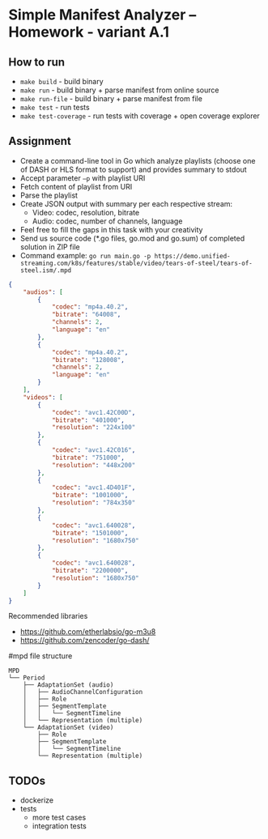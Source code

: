 # Simple Manifest Analyzer – Homework - variant A.1
## How to run
- `make build` - build binary
- `make run` - build binary + parse manifest from online source
- `make run-file` - build binary + parse manifest from file
- `make test` - run tests
- `make test-coverage` - run tests with coverage + open coverage explorer

## Assignment 
- Create a command-line tool in Go which analyze playlists (choose one of DASH or HLS format to support) and provides summary to stdout
- Accept parameter `–p` with playlist URI
- Fetch content of playlist from URI
- Parse the playlist
- Create JSON output with summary per each respective stream:
    - Video: codec, resolution, bitrate
    - Audio: codec, number of channels, language
- Feel free to fill the gaps in this task with your creativity
- Send us source code (*.go files, go.mod and go.sum) of completed solution in ZIP
file
- Command example:
`go run main.go -p https://demo.unified-streaming.com/k8s/features/stable/video/tears-of-steel/tears-of-steel.ism/.mpd`
```json
{
    "audios": [
        {
            "codec": "mp4a.40.2",
            "bitrate": "64008",
            "channels": 2,
            "language": "en"
        },
        {
            "codec": "mp4a.40.2",
            "bitrate": "128008",
            "channels": 2,
            "language": "en"
        }
    ],
    "videos": [
        {
            "codec": "avc1.42C00D",
            "bitrate": "401000",
            "resolution": "224x100"
        },
        {
            "codec": "avc1.42C016",
            "bitrate": "751000",
            "resolution": "448x200"
        },
        {
            "codec": "avc1.4D401F",
            "bitrate": "1001000",
            "resolution": "784x350"
        },
        {
            "codec": "avc1.640028",
            "bitrate": "1501000",
            "resolution": "1680x750"
        },
        {
            "codec": "avc1.640028",
            "bitrate": "2200000",
            "resolution": "1680x750"
        }
    ]
}
```
Recommended libraries
- https://github.com/etherlabsio/go-m3u8
- https://github.com/zencoder/go-dash/

#mpd file structure
```
MPD
└── Period
    ├── AdaptationSet (audio)
    │   ├── AudioChannelConfiguration
    │   ├── Role
    │   ├── SegmentTemplate
    │   │   └── SegmentTimeline
    │   └── Representation (multiple)
    └── AdaptationSet (video)
        ├── Role
        ├── SegmentTemplate
        │   └── SegmentTimeline
        └── Representation (multiple)
```

## TODOs
- dockerize
- tests
    - more test cases
    - integration tests